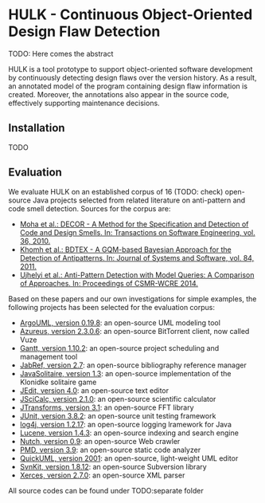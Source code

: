 # HULK - Continuous Object-Oriented Design Flaw Detection

TODO: Here comes the abstract

HULK is a tool prototype to support object-oriented software development by continuously detecting design flaws over the version history. As a result, an annotated model of the program containing design flaw information is created. Moreover, the annotations also appear in the source code, effectively supporting maintenance decisions.

## Installation

TODO

## Evaluation

We evaluate HULK on an established corpus of 16 (TODO: check) open-source Java projects selected from related literature on anti-pattern and code smell detection. Sources for the corpus are:

- [Moha et al.: DECOR - A Method for the Specification and Detection of Code and Design Smells. In: Transactions on Software Engineering, vol. 36, 2010.](http://www.irisa.fr/triskell/publis/2009/Moha09d.pdf)
- [Khomh et al.: BDTEX - A GQM-based Bayesian Approach for the Detection of Antipatterns. In: Journal of Systems and Software, vol. 84, 2011.](http://dl.acm.org/citation.cfm?id=1942375)
- [Ujhelyi et al.: Anti-Pattern Detection with Model Queries: A Comparison of Approaches. In: Proceedings of CSMR-WCRE 2014.](http://publicatio.bibl.u-szeged.hu/4761/1/2498771.pdf)

Based on these papers and our own investigations for simple examples, the following projects has been selected for the evaluation corpus:

- [ArgoUML, version 0.19.8](http://argouml.tigris.org/): an open-source UML modeling tool
- [Azureus, version 2.3.0.6](http://dev.vuze.com/): an open-source BitTorrent client, now called Vuze
- [Gantt, version 1.10.2](https://sourceforge.net/projects/ganttproject/files%2FOldFiles/): an open-source project scheduling and management tool
- [JabRef, version 2.7](https://github.com/JabRef/jabref/): an open-source bibliography reference manager
- [JavaSolitaire, version 1.3](https://github.com/FBergeron/javasol): an open-source implementation of the Klonidke solitaire game
- [JEdit, version 4.0](https://sourceforge.net/projects/jedit/files/jedit/4.0/): an open-source text editor
- [JSciCalc, version 2.1.0](https://sourceforge.net/projects/jscicalc/files/jscicalc/): an open-source scientific calculator
- [JTransforms, version 3.1](https://sites.google.com/site/piotrwendykier/software/jtransforms): an open-source FFT library
- [JUnit, version 3.8.2](http://repo1.maven.org/maven2/junit/junit/3.8.2/): an open-source unit testing framework
- [log4j, version 1.2.17](https://logging.apache.org/log4j/1.2/source-repository.html): an open-source logging lramework for Java
- [Lucene, version 1.4.3](http://archive.apache.org/dist/lucene/java/): an open-source indexing and search engine
- [Nutch, version 0.9](http://archive.apache.org/dist/nutch/): an open-source Web crawler
- [PMD, version 3.9](https://sourceforge.net/projects/pmd/files/pmd/3.9/): an open-source static code analyzer
- [QuickUML, version 2001](https://sourceforge.net/projects/quj/files/): an open-source, light-weight UML editor
- [SvnKit, version 1.8.12](http://svnkit.com/download.php): an open-source Subversion library
- [Xerces, version 2.7.0](http://archive.apache.org/dist/xml/xerces-j/): an open-source XML parser

All source codes can be found under TODO:separate folder
